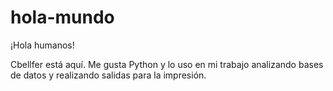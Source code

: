 # hola-mundo
¡Hola humanos!

Cbellfer está aquí. Me gusta Python y lo uso en mi trabajo analizando bases de datos y realizando salidas para la impresión.

